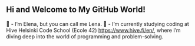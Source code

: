 ## Hi and Welcome to My GitHub World!

🙋 - I’m Elena, but you can call me Lena. 
🎒 - I’m currently studying coding at Hive Helsinki Code School (Ecole 42) https://www.hive.fi/en/, where I’m diving deep into the world of programming and problem-solving.





<!--
**lenkras/lenkras** is a ✨ _special_ ✨ repository because its `README.md` (this file) appears on your GitHub profile.

Here are some ideas to get you started:

- 🔭 I’m currently working on ...
- 🌱 I’m currently learning ...
- 👯 I’m looking to collaborate on ...
- 🤔 I’m looking for help with ...
- 💬 Ask me about ...
- 📫 How to reach me: ...
- 😄 Pronouns: ...
- ⚡ Fun fact: ...
-->
